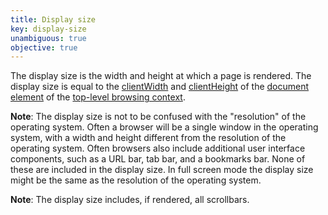 ```yaml
---
title: Display size
key: display-size
unambiguous: true
objective: true
---
```


The display size is the width and height at which a page is rendered. The display size is equal to the [clientWidth][] and [clientHeight][] of the [document element][] of the [top-level browsing context][].

**Note**: The display size is not to be confused with the "resolution" of the operating system. Often a browser will be a single window in the operating system, with a width and height different from the resolution of the operating system. Often browsers also include additional user interface components, such as a URL bar, tab bar, and a bookmarks bar. None of these are included in the display size. In full screen mode the display size might be the same as the resolution of the operating system.

**Note**: The display size includes, if rendered, all scrollbars.

[clientwidth]: https://drafts.csswg.org/cssom-view/#dom-element-clientwidth 'CSS working draft, Element.clientWidth, 2020/02/14'
[clientheight]: https://drafts.csswg.org/cssom-view/#dom-element-clientheight 'CSS working draft, Element.clientHeight, 2020/02/14'
[document element]: https://dom.spec.whatwg.org/#document-element 'DOM: documentElement, 2020/02/13'
[top-level browsing context]: https://html.spec.whatwg.org/#top-level-browsing-context 'DOM: top-level browsing context, 2020/02/13'
